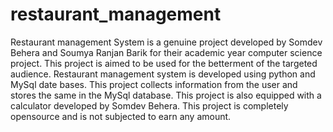 # restaurant_management
Restaurant management System is a genuine project developed by Somdev Behera and Soumya Ranjan Barik for their academic year computer science project. This project is aimed to be used for the betterment of the targeted audience. Restaurant management system is developed using python and MySql date bases. This project collects information from the user and stores the same in the MySql database. This project is also equipped with a calculator developed by Somdev Behera. This project is completely opensource and is not subjected to earn any amount.
